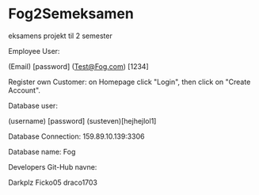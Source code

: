 # Fog2Semeksamen
eksamens projekt til 2 semester 

Employee User:

(Email) [password] (Test@Fog.com) [1234]

Register own Customer: on Homepage click "Login", then click on "Create Account".

Database user:

(username) [password] (susteven)[hejhejlol1]

Database Connection: 159.89.10.139:3306

Database name: Fog

Developers Git-Hub navne:

Darkplz
Ficko05
draco1703

